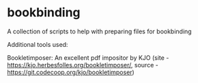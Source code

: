 # bookbinding
A collection of scripts to help with preparing files for bookbinding

Additional tools used:

Bookletimposer: An excellent pdf impositor by KJO (site - https://kjo.herbesfolles.org/bookletimposer/, source - https://git.codecoop.org/kjo/bookletimposer)


